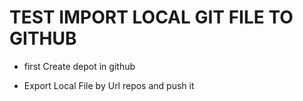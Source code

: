 # TEST IMPORT LOCAL GIT FILE TO GITHUB

* first Create depot in github

* Export Local File by Url repos and push it
